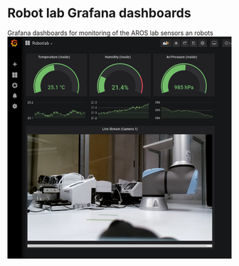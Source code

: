 # Robot lab Grafana dashboards
Grafana dashboards for monitoring of the AROS lab sensors an robots
<br>
![alt text](https://raw.githubusercontent.com/pharmbio/robot_lab_grafana_dashboards/master/images/screenshot_dashboard1.png)
